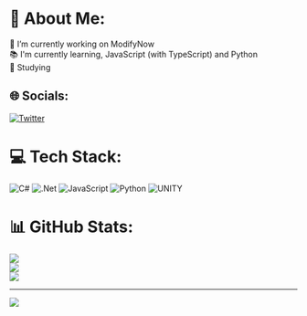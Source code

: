 # 💫 About Me:
🔭 I’m currently working on ModifyNow<br>📚 I'm currently learning, JavaScript (with TypeScript) and Python<br>📖 Studying 


## 🌐 Socials:
[![Twitter](https://img.shields.io/badge/Twitter-%231DA1F2.svg?logo=Twitter&logoColor=white)](https://twitter.com/damacaah) 

# 💻 Tech Stack:
![C#](https://img.shields.io/badge/c%23-%23239120.svg?style=for-the-badge&logo=c-sharp&logoColor=white) ![.Net](https://img.shields.io/badge/.NET-5C2D91?style=for-the-badge&logo=.net&logoColor=white) ![JavaScript](https://img.shields.io/badge/javascript-%23323330.svg?style=for-the-badge&logo=javascript&logoColor=%23F7DF1E) ![Python](https://img.shields.io/badge/python-3670A0?style=for-the-badge&logo=python&logoColor=ffdd54) ![UNITY](https://img.shields.io/badge/Unity-%2320232a.svg?style=for-the-badge&logo=unity&logoColor=white)
# 📊 GitHub Stats:
![](https://github-readme-stats.vercel.app/api?username=Damacah&theme=onedark&hide_border=false&include_all_commits=true&count_private=true)<br/>
![](https://github-readme-streak-stats.herokuapp.com/?user=Damacah&theme=onedark&hide_border=false)<br/>
![](https://github-readme-stats.vercel.app/api/top-langs/?username=Damacah&theme=onedark&hide_border=false&include_all_commits=true&count_private=true&layout=compact)

---
[![](https://visitcount.itsvg.in/api?id=Damacah&icon=0&color=0)](https://visitcount.itsvg.in)
